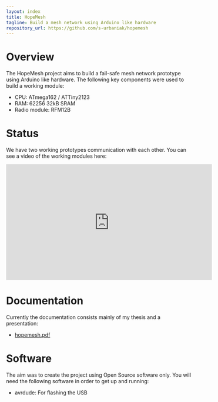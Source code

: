 ```yaml
---
layout: index
title: HopeMesh
tagline: Build a mesh network using Arduino like hardware
repository_url: https://github.com/s-urbaniak/hopemesh
---
```


# Overview
The HopeMesh project aims to build a fail-safe mesh network prototype using Arduino like hardware. The following key components were used to build a working module:

* CPU: ATmega162 / ATTiny2123
* RAM: 62256 32kB SRAM
* Radio module: RFM12B

# Status
We have two working prototypes communication with each other. You can see a video of the working modules here:

<iframe width="560" height="315" src="http://www.youtube.com/embed/JDviZbN_kvU" frameborder="0" allowfullscreen="true">_</iframe>

# Documentation
Currently the documentation consists mainly of my thesis and a presentation:

* [hopemesh.pdf][presentation]

# Software
The aim was to create the project using Open Source software only. You will need the following software in order to get up and running:

* avrdude: For flashing the USB

[presentation]: doc/hopemesh.pdf

